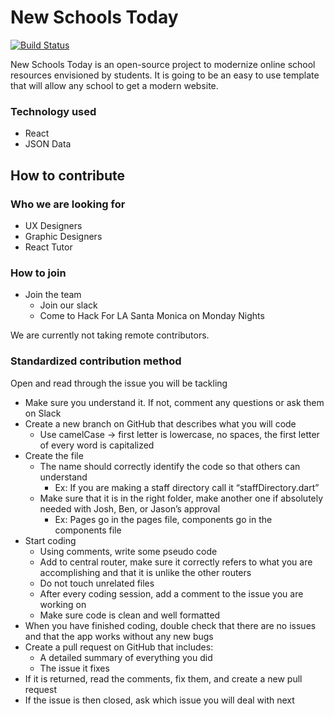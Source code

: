 # New Schools Today
[![Build Status](https://travis-ci.com/hackforla/new-schools-today.svg?branch=master)](https://travis-ci.com/hackforla/new-schools-today)

New Schools Today is an open-source project to modernize online school resources envisioned by students. It is going to be an easy to use template that will allow any school to get a modern website.


### Technology used

- React
- JSON Data



## How to contribute

### Who we are looking for
- UX Designers
- Graphic Designers
- React Tutor

### How to join
- Join the team
  - Join our slack
  - Come to Hack For LA Santa Monica on Monday Nights

We are currently not taking remote contributors.

### Standardized contribution method
Open and read through the issue you will be tackling
- Make sure you understand it. If not, comment any questions or ask them on Slack
- Create a new branch on GitHub that describes what you will code
  - Use camelCase → first letter is lowercase, no spaces, the first letter of every word is capitalized
- Create the file
  - The name should correctly identify the code so that others can understand
    - Ex: If you are making a staff directory call it “staffDirectory.dart”
  - Make sure that it is in the right folder, make another one if absolutely needed with Josh, Ben, or Jason’s approval
    - Ex: Pages go in the pages file, components go in the components file
- Start coding
  - Using comments, write some pseudo code
  - Add to central router, make sure it correctly refers to what you are accomplishing and that it is unlike the other routers
  - Do not touch unrelated files
  - After every coding session, add a comment to the issue you are working on
  - Make sure code is clean and well formatted
- When you have finished coding, double check that there are no issues and that the app works without any new bugs
- Create a pull request on GitHub that includes:
  - A detailed summary of everything you did
  - The issue it fixes
- If it is returned, read the comments, fix them, and create a new pull request
- If the issue is then closed, ask which issue you will deal with next
